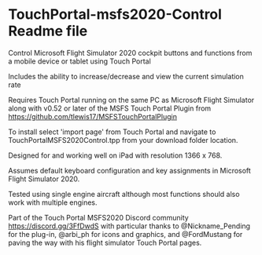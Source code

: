# TouchPortal-msfs2020-Control Readme file
Control Microsoft Flight Simulator 2020 cockpit buttons and functions from a mobile device or tablet using Touch Portal

Includes the ability to increase/decrease and view the current simulation rate

Requires Touch Portal running on the same PC as Microsoft Flight Simulator along with v0.52 or later of the MSFS Touch Portal Plugin from
https://github.com/tlewis17/MSFSTouchPortalPlugin

To install select 'import page' from Touch Portal and navigate to TouchPortalMSFS2020Control.tpp from your download folder location.

Designed for and working well on iPad with resolution 1366 x 768.

Assumes default keyboard configuration and key assignments in  Microsoft Flight Simulator 2020.

Tested using single engine aircraft although most functions should also work with multiple engines.

Part of the Touch Portal MSFS2020 Discord community https://discord.gg/3FfDwdS with particular thanks to @Nickname_Pending for the plug-in, @arbi_ph for icons and graphics, and @FordMustang for paving the way with his flight simulator Touch Portal pages.
